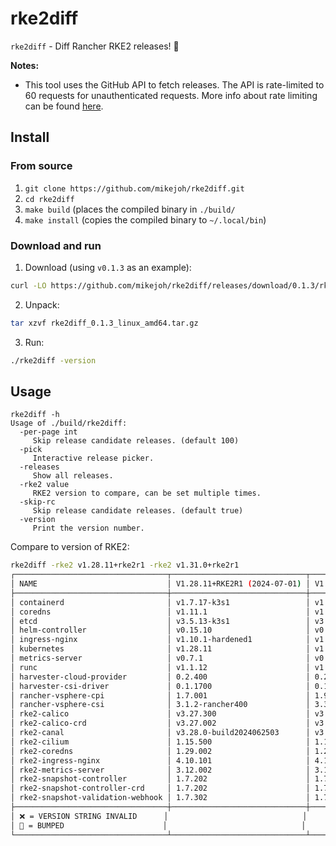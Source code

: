 # rke2diff

`rke2diff` - Diff Rancher RKE2 releases! 🚀

**Notes:**

* This tool uses the GitHub API to fetch releases. The API is rate-limited to 60 requests for unauthenticated requests. More info about rate limiting can be found [here](https://docs.github.com/en/rest/using-the-rest-api/rate-limits-for-the-rest-api?apiVersion=2022-11-28).

## Install

### From source

1. `git clone https://github.com/mikejoh/rke2diff.git`
2. `cd rke2diff`
3. `make build` (places the compiled binary in `./build/`
4. `make install` (copies the compiled binary to `~/.local/bin`)

### Download and run

1. Download (using `v0.1.3` as an example):

```bash
curl -LO https://github.com/mikejoh/rke2diff/releases/download/0.1.3/rke2diff_0.1.3_linux_amd64.tar.gz
```

2. Unpack:

```bash
tar xzvf rke2diff_0.1.3_linux_amd64.tar.gz
```

3. Run:

```bash
./rke2diff -version
```

## Usage

```
rke2diff -h
Usage of ./build/rke2diff:
  -per-page int
     Skip release candidate releases. (default 100)
  -pick
     Interactive release picker.
  -releases
     Show all releases.
  -rke2 value
     RKE2 version to compare, can be set multiple times.
  -skip-rc
     Skip release candidate releases. (default true)
  -version
     Print the version number.
```

Compare to version of RKE2:

```bash
rke2diff -rke2 v1.28.11+rke2r1 -rke2 v1.31.0+rke2r1
┌──────────────────────────────────┬──────────────────────────────┬─────────────────────────────┐
│ NAME                             │ V1.28.11+RKE2R1 (2024-07-01) │ V1.31.0+RKE2R1 (2024-09-04) │
├──────────────────────────────────┼──────────────────────────────┼─────────────────────────────┤
│ containerd                       │ v1.7.17-k3s1                 │ v1.7.20-k3s1 🚀             │
│ coredns                          │ v1.11.1                      │ v1.11.1                     │
│ etcd                             │ v3.5.13-k3s1                 │ v3.5.13-k3s1                │
│ helm-controller                  │ v0.15.10                     │ v0.16.3 🚀                  │
│ ingress-nginx                    │ v1.10.1-hardened1            │ v1.10.4-hardened2 🚀        │
│ kubernetes                       │ v1.28.11                     │ v1.31.0 🚀                  │
│ metrics-server                   │ v0.7.1                       │ v0.7.1                      │
│ runc                             │ v1.1.12                      │ v1.1.13 🚀                  │
│ harvester-cloud-provider         │ 0.2.400                      │ 0.2.600 🚀                  │
│ harvester-csi-driver             │ 0.1.1700                     │ 0.1.1800 🚀                 │
│ rancher-vsphere-cpi              │ 1.7.001                      │ 1.9.000 🚀                  │
│ rancher-vsphere-csi              │ 3.1.2-rancher400             │ 3.3.1-rancher100 🚀         │
│ rke2-calico                      │ v3.27.300                    │ v3.28.100 🚀                │
│ rke2-calico-crd                  │ v3.27.002                    │ v3.28.100 🚀                │
│ rke2-canal                       │ v3.28.0-build2024062503      │ v3.28.1-build2024082701 🚀  │
│ rke2-cilium                      │ 1.15.500                     │ 1.16.101 🚀                 │
│ rke2-coredns                     │ 1.29.002                     │ 1.29.004 🚀                 │
│ rke2-ingress-nginx               │ 4.10.101                     │ 4.10.401 🚀                 │
│ rke2-metrics-server              │ 3.12.002                     │ 3.12.002                    │
│ rke2-snapshot-controller         │ 1.7.202                      │ 1.7.202                     │
│ rke2-snapshot-controller-crd     │ 1.7.202                      │ 1.7.202                     │
│ rke2-snapshot-validation-webhook │ 1.7.302                      │ 1.7.302                     │
├──────────────────────────────────┼──────────────────────────────┼─────────────────────────────┤
│ ❌ = VERSION STRING INVALID      │                              │                             │
│ 🚀 = BUMPED                      │                              │                             │
└──────────────────────────────────┴──────────────────────────────┴─────────────────────────────┘
```
